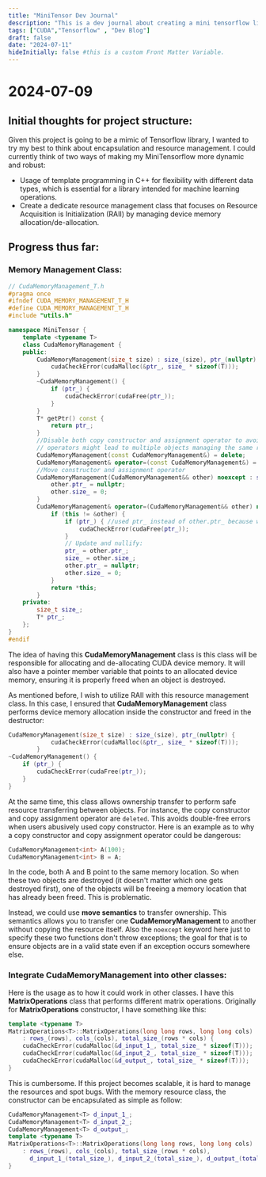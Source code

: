 ```yaml
---
title: "MiniTensor Dev Journal"
description: "This is a dev journal about creating a mini tensorflow library written by C++ and CUDA."
tags: ["CUDA","Tensorflow" , "Dev Blog"]
draft: false
date: "2024-07-11"
hideInitially: false #this is a custom Front Matter Variable.
---
```


# 2024-07-09
## Initial thoughts for project structure:
Given this project is going to be a mimic of Tensorflow library, I wanted to try my best to think about encapsulation and resource management. I could currently think of two ways of making my MiniTensorflow more dynamic and robust: 
- Usage of template programming in C++ for flexibility with different data types, which is essential for a library intended for machine learning operations. 
- Create a dedicate resource management class that focuses on Resource Acquisition is Initialization (RAII) by managing device memory allocation/de-allocation.

## Progress thus far:
### Memory Management Class:
```C++
// CudaMemoryManagement_T.h
#pragma once
#ifndef CUDA_MEMORY_MANAGEMENT_T_H
#define CUDA_MEMORY_MANAGEMENT_T_H
#include "utils.h"

namespace MiniTensor {
	template <typename T>
	class CudaMemoryManagement {
	public:
		CudaMemoryManagement(size_t size) : size_(size), ptr_(nullptr) {
			cudaCheckError(cudaMalloc(&ptr_, size_ * sizeof(T)));
		}
		~CudaMemoryManagement() {
			if (ptr_) {
				cudaCheckError(cudaFree(ptr_));
			}
		}
		T* getPtr() const {
			return ptr_;
		}
		//Disable both copy constructor and assignment operator to avoid double free errors as copy and assignment
		// operators might lead to multiple objects managing the same resource.
		CudaMemoryManagement(const CudaMemoryManagement&) = delete;
		CudaMemoryManagement& operator=(const CudaMemoryManagement&) = delete;
		//Move constructor and assignment operator
		CudaMemoryManagement(CudaMemoryManagement&& other) noexcept : size_(other.size_), ptr_(other.ptr_) {
			other.ptr_ = nullptr;
			other.size_ = 0;
		}
		CudaMemoryManagement& operator=(CudaMemoryManagement&& other) noexcept {
			if (this != &other) {
				if (ptr_) { //used ptr_ instead of other.ptr_ because we want to check if this.ptr_ has any ownership or not.
					cudaCheckError(cudaFree(ptr_));
				}
				// Update and nullify:
				ptr_ = other.ptr_;
				size_ = other.size_;
				other.ptr_ = nullptr;
				other.size_ = 0;
			}
			return *this;
		}
	private:
		size_t size_;
		T* ptr_;
	};
}
#endif
```
The idea of having this **CudaMemoryManagement** class is this class will be responsible for allocating and de-allocating CUDA device memory. It will also have a pointer member variable that points to an allocated device memory, ensuring it is properly freed when an object is destroyed. 

As mentioned before, I wish to utilize RAII with this resource management class. In this case, I ensured that **CudaMemoryManagement** class performs device memory allocation inside the constructor and freed in the destructor:

```C++
CudaMemoryManagement(size_t size) : size_(size), ptr_(nullptr) {
			cudaCheckError(cudaMalloc(&ptr_, size_ * sizeof(T)));
		}
~CudaMemoryManagement() {
    if (ptr_) {
        cudaCheckError(cudaFree(ptr_));
    }
}
```
At the same time, this class allows ownership transfer to perform safe resource transferring between objects. For instance, the copy constructor and copy assignment operator are `deleted`. This avoids double-free errors when users abusively used copy constructor. Here is an example as to why a copy constructor and copy assignment operator could be dangerous:

```C++
CudaMemoryManagement<int> A(100);
CudaMemoryManagement<int> B = A;
```
In the code, both A and B point to the same memory location. So when these two objects are destroyed (it doesn't matter which one gets destroyed first), one of the objects will be freeing a memory location that has already been freed. This is problematic.

Instead, we could use **move semantics** to transfer ownership. This semantics allows you to transfer one **CudaMemoryManagement** to another without copying the resource itself. Also the `noexcept` keyword here just to specify these two functions don't throw exceptions; the goal for that is to ensure objects are in a valid state even if an exception occurs somewhere else. 

### Integrate CudaMemoryManagement into other classes:
Here is the usage as to how it could work in other classes. I have this **MatrixOperations** class that performs different matrix operations. Originally for **MatrixOperations** constructor, I have something like this:
```C++
template <typename T>
MatrixOperations<T>::MatrixOperations(long long rows, long long cols)
    : rows_(rows), cols_(cols), total_size_(rows * cols) {
    cudaCheckError(cudaMalloc(&d_input_1_, total_size_ * sizeof(T)));
    cudaCheckError(cudaMalloc(&d_input_2_, total_size_ * sizeof(T)));
    cudaCheckError(cudaMalloc(&d_output_, total_size_ * sizeof(T)));
}
```
This is cumbersome. If this project becomes scalable, it is hard to manage the resources and spot bugs. With the memory resource class, the constructor can be encapsulated as simple as follow:

```C++
CudaMemoryManagement<T> d_input_1_;
CudaMemoryManagement<T> d_input_2_;
CudaMemoryManagement<T> d_output_;
template <typename T>
MatrixOperations<T>::MatrixOperations(long long rows, long long cols)
    : rows_(rows), cols_(cols), total_size_(rows * cols),
      d_input_1_(total_size_), d_input_2_(total_size_), d_output_(total_size_) {
}
```
